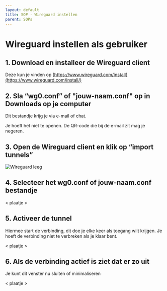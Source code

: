 ```yaml
---
layout: default
title: SOP - Wireguard instellen
parent: SOPs
---
```


# Wireguard instellen als gebruiker

## 1. Download en installeer de Wireguard client

Deze kun je vinden op [https://www.wireguard.com/install](https://www.wireguard.com/install/)

## 2. Sla “wg0.conf” of "jouw-naam.conf" op in Downloads op je computer

Dit bestandje krijg je via e-mail of chat.

Je hoeft het niet te openen. De QR-code die bij de e-mail zit mag je negeren.


## 3. Open de Wireguard client en klik op “import tunnels”

![Wireguard leeg](https://dump.aikedejongste.nl/docs/wireguard-leeg.png)


## 4. Selecteer het wg0.conf of jouw-naam.conf bestandje


< plaatje >

## 5. Activeer de tunnel

Hiermee start de verbinding, dit doe je elke keer als toegang wilt krijgen. Je hoeft de verbinding niet te verbreken als je klaar bent.

< plaatje >


## 6. Als de verbinding actief is ziet dat er zo uit

Je kunt dit venster nu sluiten of minimaliseren

< plaatje >







